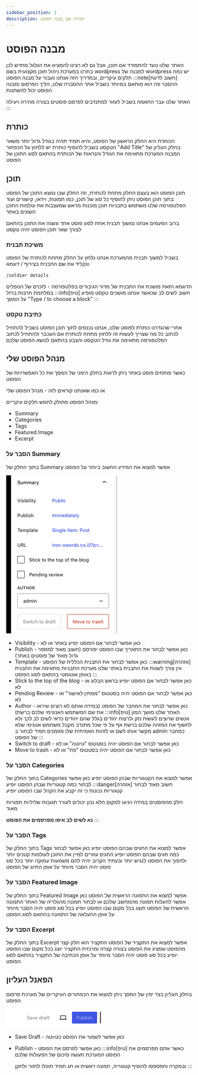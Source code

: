 ```yaml
---
sidebar_position: 2
description: הכרות אם מבנה הפוסט
---
```

# מבנה הפוסט
האתר שלנו נועד להתמודד אם תוכן, אבל גם לא רצינו להמציא את הגלגל מחדש
לכן בחרנו במערכת ניהול תוכן מקצועית בשם wordpress 
למבנה של wordpress יש כמה חלקים עיקריים, ובמדריך הזה אנחנו נעבור על מבנה הפוסט
:::note[חשוב לדעת]
ההסבר פה הוא מותאם במיוחד בשביל אתר ההסברה שלנו, הליך הפרסום ומבנה הפוסט יכול להשתנות

האתר שלנו עבר התאמה בשביל לעזור למתנדבים לפרסם פוסטים בצורה מהירה ויעילה
:::

## כותרת
הכותרת היא החלק הראשון של הפוסט, והיא תמיד תהיה בגודל גדול יותר משאר הטקסט
בשביל להוסיף כותרת יש ללחוץ על הכפתור "Add Title" בחלק העליון של המבנה
המערכת מתאימה את הגודל והנראות של הכותרת בהתאם לסוג התוכן של הפוסט

## תוכן
תוכן הפוסט הוא בעצם החלק מתחת לכותרת, וזה החלק שבו נמצא התוכן של הפוסט
בתוך תוכן הפוסט ניתן להוסיף כל סוג של תוכן, כמו תמונות, וידאו, קישורים ועוד
הפלטפורמה שלנו משתמש בתבניות תוכן מוכנות מראש שמעצבות את עולמות התוכן השונים באתר

ברוב הפעמים אנחנו נמשוך תבנית אחת לסוג פוסט אחד ונשנה את התוכן בהתאם לצורך
שאר תוכן הפוסט יהיה טקסט
### משיכת תבנית
בשביל למשוך תבנית מהמערכת אנחנו נלחץ על החלק מתחת לכותרת של הפוסט
ונקליד את שם התבנית בצירוף /
דוגמא:
```
/soldier details
```
הדוגמא הזאת מושכת את התבנית של מדור הגיבורים בפלטפורמה - לזכרם של הנופלים במלחמת חרבות ברזל
:::info[טיפ]
חשוב לשים לב שכאשר אנחנו מושכים טקסט מופיע על המסך "Type / to choose a block"
:::
### כתיבת טקסט
אחרי שהגדרנו כותרת לפוסט שלנו, אנחנו נכנסים לתוך תוכן הפוסט
בשביל להתחיל לכתוב כל מה שצריך לעשות זה ללחוץ מתחת לכותרת אם העכבר ולהתחיל לכתוב
הפלטפורמה מתאימה את גודל הטקסט והצבע בהתאם לנושא הפוסט שלכם
## מנהל הפוסט שלי
כאשר פותחים פוסט באתר ניתן לראות בחלק הימני של המסך את כל האפשרויות של הפוסט

או כמו שאנחנו קוראים לזה - מנהל הפוסט שלי

מנהל הפוסט מחולק לחמש חלקים עיקריים:
- Summary
- Categories
- Tags
- Featured Image
- Excerpt
### הסבר על Summary
בתוך החלק של Summary אפשר למצוא את המידע החשוב ביותר על הפוסט

![](image.png) 

- Visibility - כאן אפשר לבחור אם הפוסט יופיע באתר או לא
- Publish - כאן אפשר לבחור את התאריך שבו הפוסט יפורסם (חשוב מאוד למספר גדול מאוד של פוסטים באתר)
- Template - כאן אפשר לבחור את התבנית הכללית של הפוסט
    :::warning[אזהרה]
    אין צורך לשנות את התבנית באתר שלנו מערכת התבניות מתאימה את התבנית באופן אוטומטי בהתאם לסוג הפוסט
    :::
- Stick to the top of the blog - כאן אפשר לבחור אם הפוסט יופיע בראש הבלוג או לא
- Pending Review - כאן אפשר לבחור אם הפוסט יהיה בסטטוס "ממתין לאישור" או לא
- Author - כאן אפשר לבחור את המחבר של הפוסט (במידה ואתם לא רוצים שיראו את שם המשתמש האנונימי שלכם ברשת)
  :::info[טיפ]
  האתר שלנו מושך המון אנשים שרוצים לעשות נזק ולרצוח יהודים בגלל שהם יהודים
    כדאי לשים לב לכך ולא לחשוף את המזהה שלכם ברשת
    אף על פי שכל מתנדב מקבל משתמש אנונימי שלא מקשר אותו לשם או לזהות האמיתית שלו
    מוזמנים תמיד לבחור ב admin כמחבר של הפוסט
  :::
- Switch to draft - כאן אפשר לבחור אם הפוסט יהיה בסטטוס "טיוטה" או לא
- Move to trash - כאן אפשר לבחור אם הפוסט יהיה בסטטוס "פח" או לא
### הסבר על Categories
בתוך החלק של Categories אפשר למצוא את הקטגוריות שבהן הפוסט יופיע
כאן אפשר לבחור כמה קטגוריות שבהן הפוסט יופיע
:::danger[אזהרה]
חשוב מאוד לבחור קטגוריות נכונות כי זה יקבע את הקהל שבו הפוסט יופיע

חלק מהפוסטים במידה ויגיעו למקום הלא נכון יכולים לעורר תגובות שליליות חמורות מאוד

**נא לשים לב איפו מפרסמים את הפוסט**
:::
### הסבר על Tags
בתוך החלק של Tags אפשר למצוא את התגים שבהם הפוסט יופיע
כאן אפשר לבחור כמה תגים שבהם הפוסט יופיע
התגים עוזרים למיין את התוכן לעולמות קטנים יותר ולהפוך את הפוסט לנגיש יותר
ובעתיד הקרוב יהיה להם משמעות עמוקה יותר
בכל סוג פוסט יהיה הסבר מיוחד על אופן התיוג של הפוסט
### הסבר על Featured Image
בתוך החלק של Featured Image אפשר למצוא את התמונה הראשית של הפוסט
כאן אפשר להעלות תמונה מהמחשב שלכם או לבחור תמונה מהגלריה של האתר
התמונה הראשית של הפוסט תוצג בכל מקום שבו הפוסט יופיע
בכל סוג פוסט יהיה הסבר מיוחד על אופן ההעלאה של התמונה בהתאם לסוג הפוסט
### הסבר על Excerpt
בתוך החלק של Excerpt אפשר למצוא את התקציר של הפוסט
התקציר הוא חלק קצר מהפוסט שמציג את הפוסט בצורה קצרה ומרכזית
התקציר יוצג בכל מקום שבו הפוסט יופיע
בכל סוג פוסט יהיה הסבר מיוחד על אופן הכתיבה של התקציר בהתאם לסוג הפוסט

## הפאנל העליון
בחלק העליון בצד ימין של המסך ניתן למצוא את הכפתורים העיקריים של מערכת פרסום הפוסט

![alt text](image-1.png)

- Save Draft - כאן אפשר לשמור את הפוסט כטיוטה
- Publish - כאן אפשר לפרסם את הפוסט
  :::info[טיפ]
  כאשר אתם מפרסמים את הפוסט המערכת תעשה סיכום של הפעולות שלכם
  
  ובמקרה ותפספסו להוסיף קטגוריה, תמונה ראשית או תג תמיד תוכלו לחזור ולתקן
  :::